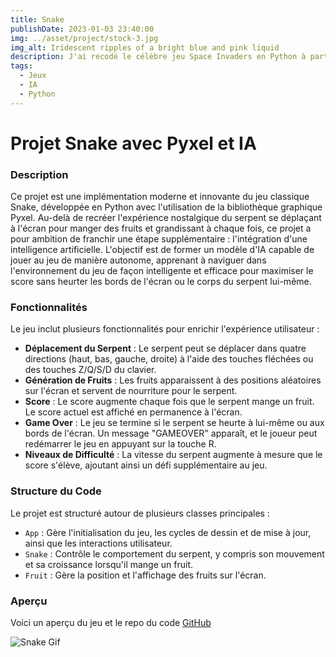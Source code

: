 ```yaml
---
title: Snake
publishDate: 2023-01-03 23:40:00
img: ../asset/project/stock-3.jpg
img_alt: Iridescent ripples of a bright blue and pink liquid
description: J'ai recodé le célèbre jeu Space Invaders en Python à partir de zéro !
tags:
  - Jeux
  - IA
  - Python
---
```


<!-- ![alt text](/assets/spaceinvader.gif) -->

# Projet Snake avec Pyxel et IA

### Description

Ce projet est une implémentation moderne et innovante du jeu classique Snake, développée en Python avec l'utilisation de la bibliothèque graphique Pyxel. Au-delà de recréer l'expérience nostalgique du serpent se déplaçant à l'écran pour manger des fruits et grandissant à chaque fois, ce projet a pour ambition de franchir une étape supplémentaire : l'intégration d'une intelligence artificielle. L'objectif est de former un modèle d'IA capable de jouer au jeu de manière autonome, apprenant à naviguer dans l'environnement du jeu de façon intelligente et efficace pour maximiser le score sans heurter les bords de l'écran ou le corps du serpent lui-même.


### Fonctionnalités

Le jeu inclut plusieurs fonctionnalités pour enrichir l'expérience utilisateur :

- **Déplacement du Serpent** : Le serpent peut se déplacer dans quatre directions (haut, bas, gauche, droite) à l'aide des touches fléchées ou des touches Z/Q/S/D du clavier.
- **Génération de Fruits** : Les fruits apparaissent à des positions aléatoires sur l'écran et servent de nourriture pour le serpent.
- **Score** : Le score augmente chaque fois que le serpent mange un fruit. Le score actuel est affiché en permanence à l'écran.
- **Game Over** : Le jeu se termine si le serpent se heurte à lui-même ou aux bords de l'écran. Un message "GAMEOVER" apparaît, et le joueur peut redémarrer le jeu en appuyant sur la touche R.
- **Niveaux de Difficulté** : La vitesse du serpent augmente à mesure que le score s'élève, ajoutant ainsi un défi supplémentaire au jeu.

### Structure du Code

Le projet est structuré autour de plusieurs classes principales :

- `App` : Gère l'initialisation du jeu, les cycles de dessin et de mise à jour, ainsi que les interactions utilisateur.
- `Snake` : Contrôle le comportement du serpent, y compris son mouvement et sa croissance lorsqu'il mange un fruit.
- `Fruit` : Gère la position et l'affichage des fruits sur l'écran.

### Aperçu

Voici un aperçu du jeu et le repo du code [GitHub](https://github.com/gus5900000/Snake-IA)


![Snake Gif](/assets/snake.gif)
